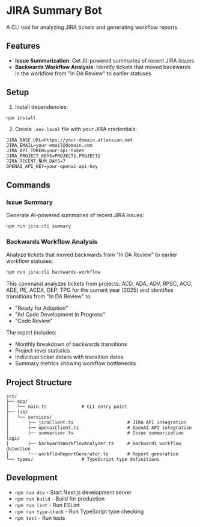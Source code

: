 

# JIRA Summary Bot

A CLI tool for analyzing JIRA tickets and generating workflow reports.

## Features

- **Issue Summarization**: Get AI-powered summaries of recent JIRA issues
- **Backwards Workflow Analysis**: Identify tickets that moved backwards in the workflow from "In DA Review" to earlier statuses

## Setup

1. Install dependencies:
```bash
npm install
```

2. Create `.env.local` file with your JIRA credentials:
```env
JIRA_BASE_URL=https://your-domain.atlassian.net
JIRA_EMAIL=your-email@domain.com
JIRA_API_TOKEN=your-api-token
JIRA_PROJECT_KEYS=PROJECT1,PROJECT2
JIRA_RECENT_NUM_DAYS=7
OPENAI_API_KEY=your-openai-api-key
```

## Commands

### Issue Summary
Generate AI-powered summaries of recent JIRA issues:
```bash
npm run jira:cli summary
```

### Backwards Workflow Analysis
Analyze tickets that moved backwards from "In DA Review" to earlier workflow statuses:
```bash
npm run jira:cli backwards-workflow
```

This command analyzes tickets from projects: ACD, ADA, ADV, RPSC, ACO, ADE, PE, ACDX, DEP, TPG for the current year (2025) and identifies transitions from "In DA Review" to:
- "Ready for Adoption"
- "Ad Code Development In Progress" 
- "Code Review"

The report includes:
- Monthly breakdown of backwards transitions
- Project-level statistics
- Individual ticket details with transition dates
- Summary metrics showing workflow bottlenecks

## Project Structure

```
src/
├── app/
│   └── main.ts             # CLI entry point
├── lib/
│   └── services/
│       ├── jiraClient.ts                    # JIRA API integration
│       ├── openaiClient.ts                  # OpenAI API integration  
│       ├── summarizer.ts                    # Issue summarization logic
│       ├── backwardsWorkflowAnalyzer.ts     # Backwards workflow detection
│       └── workflowReportGenerator.ts       # Report generation
└── types/                  # TypeScript type definitions
```

## Development

- `npm run dev` - Start Next.js development server
- `npm run build` - Build for production
- `npm run lint` - Run ESLint
- `npm run type-check` - Run TypeScript type checking
- `npm test` - Run tests